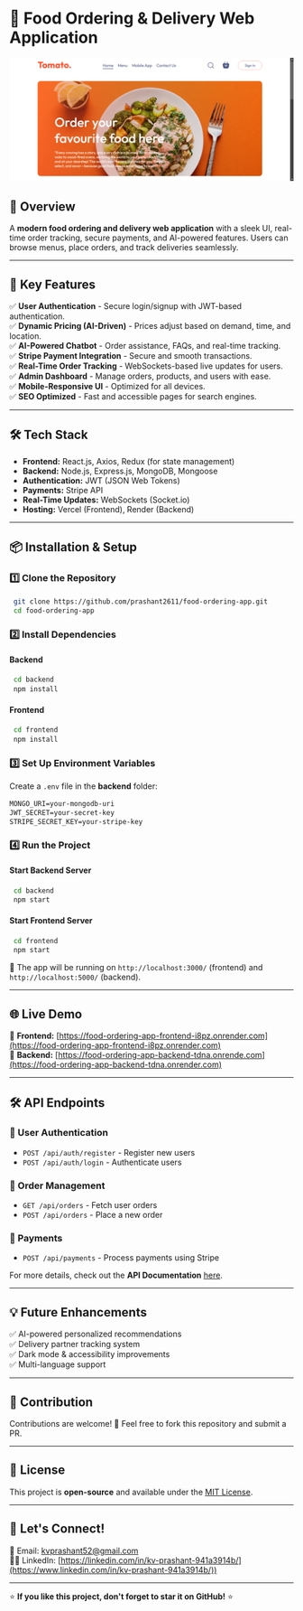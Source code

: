 # 🍔 Food Ordering & Delivery Web Application

![Food Ordering App](https://github.com/prashantji123/food-ordering-app/blob/main/home.png)

## 🚀 Overview
A **modern food ordering and delivery web application** with a sleek UI, real-time order tracking, secure payments, and AI-powered features. Users can browse menus, place orders, and track deliveries seamlessly.

---

## 🎯 Key Features
✅ **User Authentication** - Secure login/signup with JWT-based authentication.  
✅ **Dynamic Pricing (AI-Driven)** - Prices adjust based on demand, time, and location.  
✅ **AI-Powered Chatbot** - Order assistance, FAQs, and real-time tracking.  
✅ **Stripe Payment Integration** - Secure and smooth transactions.  
✅ **Real-Time Order Tracking** - WebSockets-based live updates for users.  
✅ **Admin Dashboard** - Manage orders, products, and users with ease.  
✅ **Mobile-Responsive UI** - Optimized for all devices.  
✅ **SEO Optimized** - Fast and accessible pages for search engines.  

---

## 🛠️ Tech Stack
- **Frontend:** React.js, Axios, Redux (for state management)  
- **Backend:** Node.js, Express.js, MongoDB, Mongoose  
- **Authentication:** JWT (JSON Web Tokens)  
- **Payments:** Stripe API  
- **Real-Time Updates:** WebSockets (Socket.io)  
- **Hosting:** Vercel (Frontend), Render (Backend)  

---

## 📦 Installation & Setup
### 1️⃣ Clone the Repository
```sh
 git clone https://github.com/prashant2611/food-ordering-app.git
 cd food-ordering-app
```

### 2️⃣ Install Dependencies
#### Backend
```sh
 cd backend
 npm install
```

#### Frontend
```sh
 cd frontend
 npm install
```

### 3️⃣ Set Up Environment Variables
Create a `.env` file in the **backend** folder:
```env
MONGO_URI=your-mongodb-uri
JWT_SECRET=your-secret-key
STRIPE_SECRET_KEY=your-stripe-key
```

### 4️⃣ Run the Project
#### Start Backend Server
```sh
 cd backend
 npm start
```
#### Start Frontend Server
```sh
 cd frontend
 npm start
```
🚀 The app will be running on `http://localhost:3000/` (frontend) and `http://localhost:5000/` (backend).

---

## 🌐 Live Demo
🔗 **Frontend:** [https://food-ordering-app-frontend-i8pz.onrender.com](https://food-ordering-app-frontend-i8pz.onrender.com)  
🔗 **Backend:** [https://food-ordering-app-backend-tdna.onrende.com](https://food-ordering-app-backend-tdna.onrender.com) 

---

## 🛠️ API Endpoints
### 🔹 User Authentication
- `POST /api/auth/register` - Register new users  
- `POST /api/auth/login` - Authenticate users  

### 🔹 Order Management
- `GET /api/orders` - Fetch user orders  
- `POST /api/orders` - Place a new order  

### 🔹 Payments
- `POST /api/payments` - Process payments using Stripe  

For more details, check out the **API Documentation** [here](https://your-api-docs-url.com).

---

## 💡 Future Enhancements
✅ AI-powered personalized recommendations  
✅ Delivery partner tracking system  
✅ Dark mode & accessibility improvements  
✅ Multi-language support  

---

## 🤝 Contribution
Contributions are welcome! 🚀 Feel free to fork this repository and submit a PR.

---

## 📄 License
This project is **open-source** and available under the [MIT License](LICENSE).

---

## 💬 Let's Connect!
📧 Email: [kvprashant52@gmail.com](mailto:kvprashant52@gmail.com)    
👨‍💻 LinkedIn: [https://linkedin.com/in/kv-prashant-941a3914b/](https://www.linkedin.com/in/kv-prashant-941a3914b/))  

---

⭐ **If you like this project, don't forget to star it on GitHub!** ⭐

